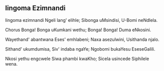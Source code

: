 ## Iingoma Ezimnandi

Iingoma ezimnandi Ngeli lang' elihle;
Sibonga uMsindisi, U-Bomi neNdlela.

Chorus
Bonga! Bonga uKumkani wethu;
Bonga! Bonga! Duma eNkosini.

Wayethand' abantwana Eses' emhlabeni;
Naxa asezulwini, Usithanda njalo.

Sithand' ukumdumisa, Siv' indaba ngaYe;
Ngobomi bukaYesu EseseGalili.

Nkosi yethu engcwele Siwa phambi kwaKho;
Sicela usincede Siphilele wena.

